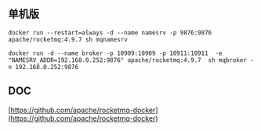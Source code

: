 ## 单机版

```
docker run --restart=always -d --name namesrv -p 9876:9876 apache/rocketmq:4.9.7 sh mqnamesrv

docker run -d --name broker -p 10909:10909 -p 10911:10911  -e "NAMESRV_ADDR=192.168.0.252:9876" apache/rocketmq:4.9.7  sh mqbroker -n 192.168.0.252:9876
```


## DOC
[https://github.com/apache/rocketmq-docker](https://github.com/apache/rocketmq-docker)
